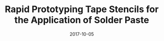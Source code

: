---
title: "Rapid Prototyping Tape Stencils for the Application of Solder Paste"
collection: publications
permalink: /publication/2017-10-05-Package_1
date: 2017-10-05
venue: 'International Symposium on Microelectronics Packaging'
citation: 'Yang, M.X., Dowling, K., Senesky, D., and Wong, H.-S.P., “Rapid Prototyping Tape Stencils for the Application of Solder Paste”, presented at the International Symposium on Microelectronics: Fall 2017, Vol. 2017, 1, pp. 000652-00065'
category: 'Package'

---